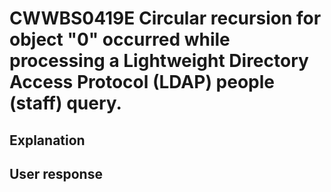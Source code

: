 # CWWBS0419E Circular recursion for object "0" occurred while processing a Lightweight Directory Access Protocol (LDAP) people (staff) query.

## Explanation

## User response